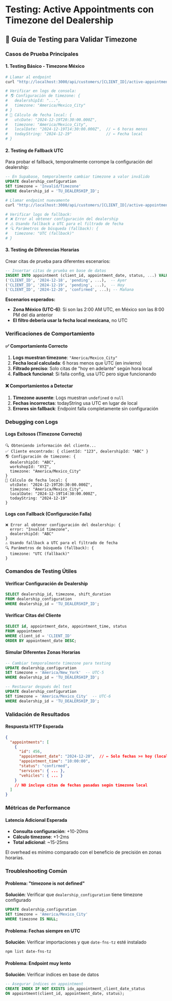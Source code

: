 # Testing: Active Appointments con Timezone del Dealership

## 🧪 Guía de Testing para Validar Timezone

### Casos de Prueba Principales

#### 1. **Testing Básico - Timezone México**
```bash
# Llamar al endpoint
curl "http://localhost:3000/api/customers/[CLIENT_ID]/active-appointments"

# Verificar en logs de consola:
# 🌎 Configuración de timezone: {
#   dealershipId: "...",
#   timezone: "America/Mexico_City"
# }
# 📅 Cálculo de fecha local: {
#   utcDate: "2024-12-19T20:30:00.000Z",
#   timezone: "America/Mexico_City", 
#   localDate: "2024-12-19T14:30:00.000Z",  // ← 6 horas menos
#   todayString: "2024-12-19"               // ← Fecha local
# }
```

#### 2. **Testing de Fallback UTC**
Para probar el fallback, temporalmente corrompe la configuración del dealership:
```sql
-- En Supabase, temporalmente cambiar timezone a valor inválido
UPDATE dealership_configuration 
SET timezone = 'Invalid/Timezone'
WHERE dealership_id = 'TU_DEALERSHIP_ID';
```

```bash
# Llamar endpoint nuevamente
curl "http://localhost:3000/api/customers/[CLIENT_ID]/active-appointments"

# Verificar logs de fallback:
# ❌ Error al obtener configuración del dealership
# ⚠️ Usando fallback a UTC para el filtrado de fecha
# 🔍 Parámetros de búsqueda (fallback): {
#   timezone: "UTC (fallback)"
# }
```

#### 3. **Testing de Diferencias Horarias**
Crear citas de prueba para diferentes escenarios:

```sql
-- Insertar citas de prueba en base de datos
INSERT INTO appointment (client_id, appointment_date, status, ...) VALUES
('CLIENT_ID', '2024-12-18', 'pending', ...),  -- Ayer  
('CLIENT_ID', '2024-12-19', 'pending', ...),  -- Hoy
('CLIENT_ID', '2024-12-20', 'confirmed', ...); -- Mañana
```

**Escenarios esperados:**
- **Zona México (UTC-6)**: Si son las 2:00 AM UTC, en México son las 8:00 PM del día anterior
- **El filtro debería usar la fecha local mexicana**, no UTC

### Verificaciones de Comportamiento

#### ✅ **Comportamiento Correcto**
1. **Logs muestran timezone**: `"America/Mexico_City"`
2. **Fecha local calculada**: 6 horas menos que UTC (en invierno)
3. **Filtrado preciso**: Solo citas de "hoy en adelante" según hora local
4. **Fallback funcional**: Si falla config, usa UTC pero sigue funcionando

#### ❌ **Comportamientos a Detectar**
1. **Timezone ausente**: Logs muestran `undefined` o `null`
2. **Fechas incorrectas**: todayString usa UTC en lugar de local
3. **Errores sin fallback**: Endpoint falla completamente sin configuración

### Debugging con Logs

#### Logs Exitosos (Timezone Correcto)
```
🔍 Obteniendo información del cliente...
✅ Cliente encontrado: { clientId: "123", dealershipId: "ABC" }
🌎 Configuración de timezone: {
  dealershipId: "ABC",
  workshopId: "XYZ", 
  timezone: "America/Mexico_City"
}
📅 Cálculo de fecha local: {
  utcDate: "2024-12-19T20:30:00.000Z",
  timezone: "America/Mexico_City",
  localDate: "2024-12-19T14:30:00.000Z",
  todayString: "2024-12-19"
}
```

#### Logs con Fallback (Configuración Falla)
```
❌ Error al obtener configuración del dealership: {
  error: "Invalid timezone",
  dealershipId: "ABC"
}
⚠️ Usando fallback a UTC para el filtrado de fecha
🔍 Parámetros de búsqueda (fallback): {
  timezone: "UTC (fallback)"
}
```

### Comandos de Testing Útiles

#### Verificar Configuración de Dealership
```sql
SELECT dealership_id, timezone, shift_duration 
FROM dealership_configuration 
WHERE dealership_id = 'TU_DEALERSHIP_ID';
```

#### Verificar Citas del Cliente
```sql
SELECT id, appointment_date, appointment_time, status
FROM appointment 
WHERE client_id = 'CLIENT_ID' 
ORDER BY appointment_date DESC;
```

#### Simular Diferentes Zonas Horarias
```sql
-- Cambiar temporalmente timezone para testing
UPDATE dealership_configuration 
SET timezone = 'America/New_York'  -- UTC-5
WHERE dealership_id = 'TU_DEALERSHIP_ID';

-- Restaurar después del test
UPDATE dealership_configuration 
SET timezone = 'America/Mexico_City'  -- UTC-6
WHERE dealership_id = 'TU_DEALERSHIP_ID';
```

### Validación de Resultados

#### Respuesta HTTP Esperada
```json
{
  "appointments": [
    {
      "id": 456,
      "appointment_date": "2024-12-20",  // ← Solo fechas >= hoy (local)
      "appointment_time": "10:00:00",
      "status": "confirmed",
      "services": { ... },
      "vehicles": { ... }
    }
    // NO incluye citas de fechas pasadas según timezone local
  ]
}
```

### Métricas de Performance

#### Latencia Adicional Esperada
- **Consulta configuración**: +10-20ms
- **Cálculo timezone**: +1-2ms  
- **Total adicional**: ~15-25ms

El overhead es mínimo comparado con el beneficio de precisión en zonas horarias.

### Troubleshooting Común

#### Problema: "timezone is not defined"
**Solución**: Verificar que `dealership_configuration` tiene timezone configurado
```sql
UPDATE dealership_configuration 
SET timezone = 'America/Mexico_City' 
WHERE timezone IS NULL;
```

#### Problema: Fechas siempre en UTC
**Solución**: Verificar importaciones y que `date-fns-tz` esté instalado
```bash
npm list date-fns-tz
```

#### Problema: Endpoint muy lento
**Solución**: Verificar índices en base de datos
```sql
-- Asegurar índices en appointment
CREATE INDEX IF NOT EXISTS idx_appointment_client_date_status 
ON appointment(client_id, appointment_date, status);
```